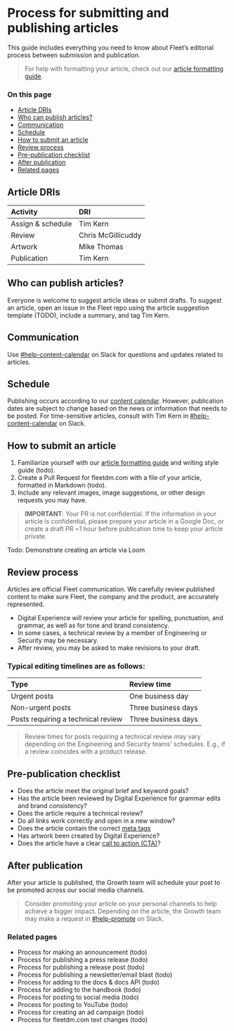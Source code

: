 # Process for submitting and publishing articles

This guide includes everything you need to know about Fleet’s editorial process between submission and publication.

> For help with formatting your article, check out our [article formatting guide](./article-formatting-guide).

### On this page

- [Article DRIs](#article-dris)
- [Who can publish articles?](#who-can-publish-articles)
- [Communication](#communication)
- [Schedule](#schedule)
- [How to submit an article](#how-to-submit-an-article)
- [Review process](#review-process)
- [Pre-publication checklist](#pre-publication-checklist)
- [After publication](#after-publication)
- [Related pages](#related-pages)

## Article DRIs

| Activity | DRI |
|:---------|:----|
| Assign & schedule | Tim Kern |
| Review | Chris McGillicuddy |
| Artwork | Mike Thomas |
| Publication | Tim Kern |

## Who can publish articles?

Everyone is welcome to suggest article ideas or submit drafts. To suggest an article, open an issue in the Fleet repo using the article suggestion template (TODO), include a summary, and tag Tim Kern.

## Communication

Use [#help-content-calendar](https://fleetdm.slack.com/archives/C03PH3BBVSM) on Slack for questions and updates related to articles.

## Schedule

Publishing occurs according to our [content calendar](https://docs.google.com/spreadsheets/d/1IzpoIfTc7cqc9g8w20fQfap3GFcrqgOaiPrpCkowcvA/edit?usp=sharing). However, publication dates are subject to change based on the news or information that needs to be posted. For time-sensitive articles, consult with Tim Kern in [#help-content-calendar](https://fleetdm.slack.com/archives/C03PH3BBVSM) on Slack.

## How to submit an article

1. Familiarize yourself with our [article formatting guide](./article-formatting-guide) and writing style guide (todo).
2. Create a Pull Request for fleetdm.com with a file of your article, formatted in Markdown (todo).
3. Include any relevant images, image suggestions, or other design requests you may have.

> **IMPORTANT**: Your PR is not confidential. If the information in your article is confidential, please prepare your article in a Google Doc, or create a draft PR ~1 hour before publication time to keep your article private.

Todo: Demonstrate creating an article via Loom

## Review process

Articles are official Fleet communication. We carefully review published content to make sure Fleet, the company and the product, are accurately represented.

- Digital Experience will review your article for spelling, punctuation, and grammar, as well as for tone and brand consistency. 
- In some cases, a technical review by a member of Engineering or Security may be necessary. 
- After review, you may be asked to make revisions to your draft.

### Typical editing timelines are as follows:

| Type | Review time |
|:-----|:------------|
| Urgent posts |One business day |
| Non-urgent posts | Three business days | 
| Posts requiring a technical review | Three business days |

> Review times for posts requiring a technical review may vary depending on the Engineering and Security teams' schedules. E.g., if a review coincides with a product release.

## Pre-publication checklist

- Does the article meet the original brief and keyword goals?
- Has the article been reviewed by Digital Experience for grammar edits and brand consistency?
- Does the article require a technical review?
- Do all links work correctly and open in a new window?
- Does the article contain the correct [meta tags](./article-formatting-guide.md#meta-tags)
- Has artwork been created by Digital Experience?
- Does the article have a clear [call to action (CTA)](./article-formatting-guide.md#customizable-cta)?

## After publication

After your article is published, the Growth team will schedule your post to be promoted across our social media channels.

> Consider promoting your article on your personal channels to help achieve a bigger impact. Depending on the article, the Growth team may make a request in [#help-promote](https://fleetdm.slack.com/archives/C026W5TC10V) on Slack.

### Related pages

- Process for making an announcement (todo)
- Process for publishing a press release (todo)
- Process for publishing a release post (todo)
- Process for publishing a newsletter/email blast (todo)
- Process for adding to the docs & docs API (todo)
- Process for adding to the handbook (todo)
- Process for posting to social media (todo)
- Process for posting to YouTube (todo)
- Process for creating an ad campaign (todo)
- Process for fleetdm.com text changes (todo)

<meta name="maintainedBy" value="timmy-k">
<meta name="title" value="Process for submitting and publishing articles">